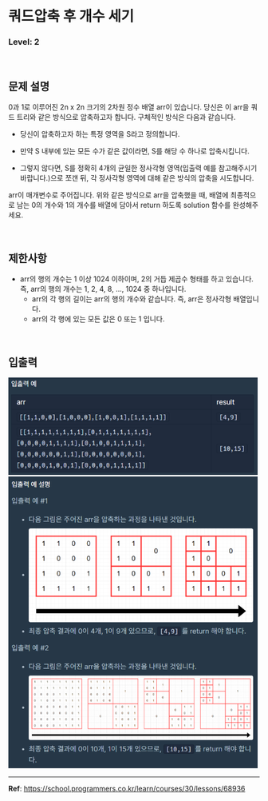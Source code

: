# 쿼드압축 후 개수 세기

### Level: 2

<br>

## 문제 설명

0과 1로 이루어진 2n x 2n 크기의 2차원 정수 배열 arr이 있습니다. 당신은 이 arr을 쿼드 트리와 같은 방식으로 압축하고자 합니다. 구체적인 방식은 다음과 같습니다.

- 당신이 압축하고자 하는 특정 영역을 S라고 정의합니다.

- 만약 S 내부에 있는 모든 수가 같은 값이라면, S를 해당 수 하나로 압축시킵니다.

- 그렇지 않다면, S를 정확히 4개의 균일한 정사각형 영역(입출력 예를 참고해주시기 바랍니다.)으로 쪼갠 뒤, 각 정사각형 영역에 대해 같은 방식의 압축을 시도합니다.

arr이 매개변수로 주어집니다. 위와 같은 방식으로 arr을 압축했을 때, 배열에 최종적으로 남는 0의 개수와 1의 개수를 배열에 담아서 return 하도록 solution 함수를 완성해주세요.

<br>

## 제한사항

- arr의 행의 개수는 1 이상 1024 이하이며, 2의 거듭 제곱수 형태를 하고 있습니다. 즉, arr의 행의 개수는 1, 2, 4, 8, ..., 1024 중 하나입니다.
  - arr의 각 행의 길이는 arr의 행의 개수와 같습니다. 즉, arr은 정사각형 배열입니다.
  - arr의 각 행에 있는 모든 값은 0 또는 1 입니다.

<br>

## 입출력

<img src="./exam_1.png" style="width: 500px" alt="exam_1" />

<img src="./exam_2.png" style="width: 500px" alt="exam_2" />

---

**Ref**: https://school.programmers.co.kr/learn/courses/30/lessons/68936